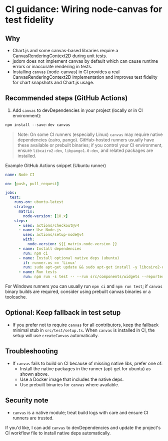 # CI guidance: Wiring node-canvas for test fidelity

## Why

- Chart.js and some canvas-based libraries require a CanvasRenderingContext2D during unit tests.
- jsdom does not implement canvas by default which can cause runtime errors or inaccurate rendering in tests.
- Installing `canvas` (node-canvas) in CI provides a real CanvasRenderingContext2D implementation and
  improves test fidelity for chart snapshots and Chart.js usage.

## Recommended steps (GitHub Actions)

1) Add `canvas` to devDependencies in your project (locally or in CI environment):

```powershell
npm install --save-dev canvas
```

> Note: On some CI runners (especially Linux) `canvas` may require native dependencies (cairo, pango).
> GitHub-hosted runners usually have these available or prebuilt binaries; if you control your CI
> environment, ensure `libcairo2-dev`, `libpango1.0-dev`, and related packages are installed.

Example GitHub Actions snippet (Ubuntu runner)

```yaml
name: Node CI

on: [push, pull_request]

jobs:
  test:
    runs-on: ubuntu-latest
    strategy:
      matrix:
        node-version: [18.x]
    steps:
      - uses: actions/checkout@v4
      - name: Use Node.js
        uses: actions/setup-node@v4
        with:
          node-version: ${{ matrix.node-version }}
      - name: Install dependencies
        run: npm ci
      - name: Install optional native deps (ubuntu)
        if: runner.os == 'Linux'
        run: sudo apt-get update && sudo apt-get install -y libcairo2-dev libpango1.0-dev libjpeg-dev libgif-dev
      - name: Run tests
        run: npm run -s test -- --run src/components/widgets --reporter=default
```

For Windows runners you can usually run `npm ci` and `npm run test`; if `canvas` binary builds are required,
consider using prebuilt canvas binaries or a toolcache.

## Optional: Keep fallback in test setup

- If you prefer not to require `canvas` for all contributors, keep the fallback minimal stub in
  `src/test/setup.ts`. When `canvas` is installed in CI, the setup will use `createCanvas` automatically.

## Troubleshooting

- If `canvas` fails to build on CI because of missing native libs, prefer one of:
  - Install the native packages in the runner (apt-get for ubuntu) as shown above.
  - Use a Docker image that includes the native deps.
  - Use prebuilt binaries for `canvas` where available.

## Security note

- `canvas` is a native module; treat build logs with care and ensure CI runners are trusted.

If you'd like, I can add `canvas` to devDependencies and update the project's CI workflow file to install
native deps automatically.
